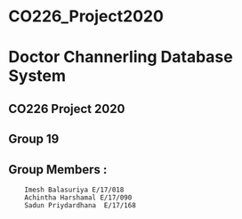 # CO226_Project2020
# Doctor Channerling Database System
## CO226 Project 2020 
## Group 19
## Group Members :
        Imesh Balasuriya E/17/018
        Achintha Harshamal E/17/090
        Sadun Priydardhana  E/17/168
